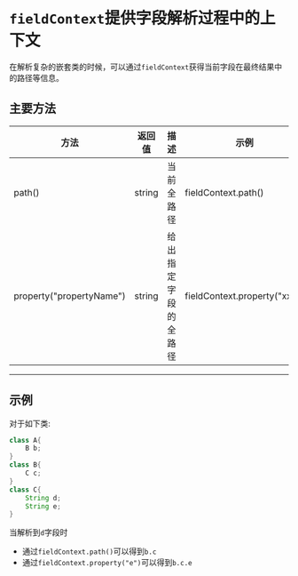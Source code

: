 # `fieldContext`提供字段解析过程中的上下文

在解析复杂的嵌套类的时候，可以通过`fieldContext`获得当前字段在最终结果中的路径等信息。 

## 主要方法

| 方法  |  返回值  |  描述  |  示例  |
| ------------ | ------------ | ------------ |------------ |
| path() | string | 当前全路径 | fieldContext.path() |
| property("propertyName") | string | 给出指定字段的全路径 | fieldContext.property("xxx") |

---

## 示例

对于如下类:

```java
class A{
    B b;
}
class B{
    C c;
}
class C{
    String d;
    String e;
}

```
当解析到`d`字段时
- 通过`fieldContext.path()`可以得到`b.c`
- 通过`fieldContext.property("e")`可以得到`b.c.e`